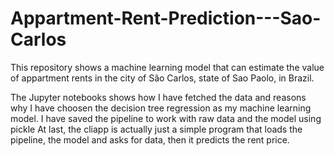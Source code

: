 # Appartment-Rent-Prediction---Sao-Carlos
This repository shows a machine learning model that can estimate the value of appartment rents in the city of São Carlos,  state of Sao Paolo, in Brazil.

The Jupyter notebooks shows how I have fetched the data and reasons why I have choosen the decision tree regression as my machine learning model.
I have saved the pipeline to work with raw data and the model using pickle
At last, the cliapp is actually just a simple program that loads the pipeline, the model and asks for data, then it predicts the rent price.
